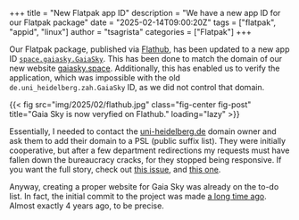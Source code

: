+++
title = "New Flatpak app ID"
description = "We have a new app ID for our Flatpak package"
date = "2025-02-14T09:00:20Z"
tags = ["flatpak", "appid", "linux"]
author = "tsagrista"
categories = ["Flatpak"]
+++

Our Flatpak package, published via [Flathub](https://flathub.org), has been updated to a new app ID [`space.gaiasky.GaiaSky`](https://flathub.org/apps/space.gaiasky.GaiaSky). This has been done to match the domain of our new website [gaiasky.space](https://gaiasky.space). Additionally, this has enabled us to verify the application, which was impossible with the old `de.uni_heidelberg.zah.GaiaSky` ID, as we did not control that domain.

{{< fig src="img/2025/02/flathub.jpg" class="fig-center fig-post" title="Gaia Sky is now veryfied on Flathub." loading="lazy" >}}

Essentially, I needed to contact the [uni-heidelberg.de](https://uni-heidelberg.de) domain owner and ask them to add their domain to a PSL (public suffix list). They were initially cooperative, but after a few department redirections my requests must have fallen down the bureaucracy cracks, for they stopped being responsive. If you want the full story, check out [this issue](https://github.com/flathub/de.uni_heidelberg.zah.GaiaSky/issues/57), and [this one](https://github.com/flathub-infra/website/issues/3844). 

Anyway, creating a proper website for Gaia Sky was already on the to-do list. In fact, the  initial commit to the project was made [a long time ago](https://codeberg.org/gaiasky/gaiasky-web/commit/61d9802b4d9506920d53411a8e722062f2ef7eaf). Almost exactly 4 years ago, to be precise.
